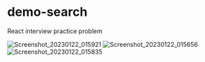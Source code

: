 # demo-search
React interview practice problem

![Screenshot_20230122_015921](https://user-images.githubusercontent.com/68922354/213940244-fbab8605-8bb9-4143-baaf-b103dbd3b944.png)
![Screenshot_20230122_015656](https://user-images.githubusercontent.com/68922354/213940245-a628d93f-f421-467c-83da-9c44f285fac1.png)
![Screenshot_20230122_015835](https://user-images.githubusercontent.com/68922354/213940246-f2c58aae-ac4a-4aa2-b718-b0a24645b5bf.png)
